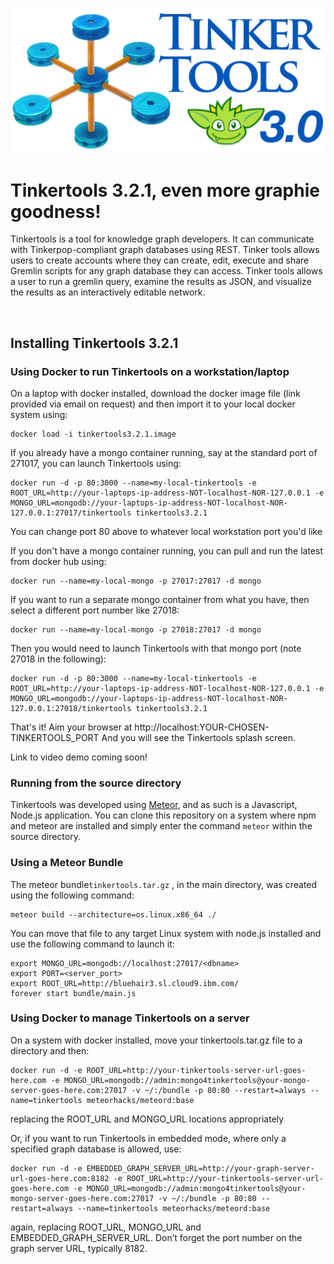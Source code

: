 ![](https://github.com/ssadams11/tinkertoolsOSS/blob/master/public/tinkertools-logo.png)

Tinkertools 3.2.1, even more graphie goodness!
============================================

Tinkertools is a tool for knowledge graph developers. It can communicate with
Tinkerpop-compliant graph databases using REST. Tinker tools allows users to
create accounts where they can create, edit, execute and share Gremlin scripts
for any graph database they can access. Tinker tools allows a user to run a
gremlin query, examine the results as JSON, and visualize the results as an
interactively editable network.

 

Installing Tinkertools 3.2.1
--------------------------

### Using Docker to run Tinkertools on a workstation/laptop

On a laptop with docker installed, download the docker image file (link provided via email on request) and then import it to your local docker system using:

~~~~~~~~~~~~~~~~~~~~~~~~~~~~~~~~~~~~~~~~~~~~~~~~~~~~~~~~~~~~~~~~~~~~~~~~~~~~~~~~
docker load -i tinkertools3.2.1.image
~~~~~~~~~~~~~~~~~~~~~~~~~~~~~~~~~~~~~~~~~~~~~~~~~~~~~~~~~~~~~~~~~~~~~~~~~~~~~~~~

If you already have a mongo container running, say at the standard port of 271017, you can launch Tinkertools using:
~~~~~~~~~~~~~~~~~~~~~~~~~~~~~~~~~~~~~~~~~~~~~~~~~~~~~~~~~~~~~~~~~~~~~~~~~~~~~~~~
docker run -d -p 80:3000 --name=my-local-tinkertools -e ROOT_URL=http://your-laptops-ip-address-NOT-localhost-NOR-127.0.0.1 -e MONGO_URL=mongodb://your-laptops-ip-address-NOT-localhost-NOR-127.0.0.1:27017/tinkertools tinkertools3.2.1
~~~~~~~~~~~~~~~~~~~~~~~~~~~~~~~~~~~~~~~~~~~~~~~~~~~~~~~~~~~~~~~~~~~~~~~~~~~~~~~~
You can change port 80 above to whatever local workstation port you'd like

If you don't have a mongo container running, you can pull and run the latest from docker hub using:
~~~~~~~~~~~~~~~~~~~~~~~~~~~~~~~~~~~~~~~~~~~~~~~~~~~~~~~~~~~~~~~~~~~~~~~~~~~~~~~
docker run --name=my-local-mongo -p 27017:27017 -d mongo
~~~~~~~~~~~~~~~~~~~~~~~~~~~~~~~~~~~~~~~~~~~~~~~~~~~~~~~~~~~~~~~~~~~~~~~~~~~~~~~~
If you want to run a separate mongo container from what you have, then select a different port number like 27018:
~~~~~~~~~~~~~~~~~~~~~~~~~~~~~~~~~~~~~~~~~~~~~~~~~~~~~~~~~~~~~~~~~~~~~~~~~~~~~~~
docker run --name=my-local-mongo -p 27018:27017 -d mongo
~~~~~~~~~~~~~~~~~~~~~~~~~~~~~~~~~~~~~~~~~~~~~~~~~~~~~~~~~~~~~~~~~~~~~~~~~~~~~~~~
Then you would need to launch Tinkertools with that mongo port (note 27018 in the following):
~~~~~~~~~~~~~~~~~~~~~~~~~~~~~~~~~~~~~~~~~~~~~~~~~~~~~~~~~~~~~~~~~~~~~~~~~~~~~~~~
docker run -d -p 80:3000 --name=my-local-tinkertools -e ROOT_URL=http://your-laptops-ip-address-NOT-localhost-NOR-127.0.0.1 -e MONGO_URL=mongodb://your-laptops-ip-address-NOT-localhost-NOR-127.0.0.1:27018/tinkertools tinkertools3.2.1
~~~~~~~~~~~~~~~~~~~~~~~~~~~~~~~~~~~~~~~~~~~~~~~~~~~~~~~~~~~~~~~~~~~~~~~~~~~~~~~~

That's it!  Aim your browser at http://localhost:YOUR-CHOSEN-TINKERTOOLS_PORT
And you will see the Tinkertools splash screen.

Link to video demo coming soon!

### Running from the source directory

Tinkertools was developed using [Meteor](https://www.meteor.com/), and as such
is a Javascript, Node.js application. You can clone this repository on a system
where npm and meteor are installed and simply enter the command `meteor` within
the source directory.

### Using a Meteor Bundle

The meteor bundle`tinkertools.tar.gz` , in the main directory, was created using
the following command:

~~~~~~~~~~~~~~~~~~~~~~~~~~~~~~~~~~~~~~~~~~~~~~~~~~~~~~~~~~~~~~~~~~~~~~~~~~~~~~~~
meteor build --architecture=os.linux.x86_64 ./
~~~~~~~~~~~~~~~~~~~~~~~~~~~~~~~~~~~~~~~~~~~~~~~~~~~~~~~~~~~~~~~~~~~~~~~~~~~~~~~~

You can move that file to any target Linux system with node.js installed and use
the following command to launch it:

~~~~~~~~~~~~~~~~~~~~~~~~~~~~~~~~~~~~~~~~~~~~~~~~~~~~~~~~~~~~~~~~~~~~~~~~~~~~~~~~
export MONGO_URL=mongodb://localhost:27017/<dbname>
export PORT=<server_port>
export ROOT_URL=http://bluehair3.sl.cloud9.ibm.com/
forever start bundle/main.js
~~~~~~~~~~~~~~~~~~~~~~~~~~~~~~~~~~~~~~~~~~~~~~~~~~~~~~~~~~~~~~~~~~~~~~~~~~~~~~~~

### Using Docker to manage Tinkertools on a server

On a system with docker installed, move your tinkertools.tar.gz file to a
directory and then:

~~~~~~~~~~~~~~~~~~~~~~~~~~~~~~~~~~~~~~~~~~~~~~~~~~~~~~~~~~~~~~~~~~~~~~~~~~~~~~~~
docker run -d -e ROOT_URL=http://your-tinkertools-server-url-goes-here.com -e MONGO_URL=mongodb://admin:mongo4tinkertools@your-mongo-server-goes-here.com:27017 -v ~/:/bundle -p 80:80 --restart=always --name=tinkertools meteorhacks/meteord:base
~~~~~~~~~~~~~~~~~~~~~~~~~~~~~~~~~~~~~~~~~~~~~~~~~~~~~~~~~~~~~~~~~~~~~~~~~~~~~~~~

replacing the ROOT\_URL and MONGO\_URL locations appropriately

Or, if you want to run Tinkertools in embedded mode, where only a specified
graph database is allowed, use:

~~~~~~~~~~~~~~~~~~~~~~~~~~~~~~~~~~~~~~~~~~~~~~~~~~~~~~~~~~~~~~~~~~~~~~~~~~~~~~~~
docker run -d -e EMBEDDED_GRAPH_SERVER_URL=http://your-graph-server-url-goes-here.com:8182 -e ROOT_URL=http://your-tinkertools-server-url-goes-here.com -e MONGO_URL=mongodb://admin:mongo4tinkertools@your-mongo-server-goes-here.com:27017 -v ~/:/bundle -p 80:80 --restart=always --name=tinkertools meteorhacks/meteord:base
~~~~~~~~~~~~~~~~~~~~~~~~~~~~~~~~~~~~~~~~~~~~~~~~~~~~~~~~~~~~~~~~~~~~~~~~~~~~~~~~

again, replacing ROOT\_URL, MONGO\_URL and EMBEDDED\_GRAPH\_SERVER\_URL. Don’t
forget the port number on the graph server URL, typically 8182.


